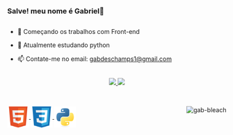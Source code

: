 ### Salve! meu nome é Gabriel👋

##

- 🔭 Começando os trabalhos com Front-end
- 🌱 Atualmente estudando python 
- 📫 Contate-me no email: gabdeschamps1@gmail.com
    
    ##
    
 <div align="center">
  <a href="https://github.com/gabdeschamps">
  <img height="150em" src="https://github-readme-stats.vercel.app/api?username=gabdeschamps&show_icons=true&theme=tokyonight&include_all_commits=true&count_private=true"/>
  <img height="150em" src="https://github-readme-stats.vercel.app/api/top-langs/?username=gabdeschamps&layout=compact&langs_count=7&theme=tokyonight"/>
</div>

##

<div>
<div style="display: inline_block"><br>
  <img align="center" alt="gab-HTML" height="50" width="50" src="https://raw.githubusercontent.com/devicons/devicon/master/icons/html5/html5-original.svg">
  <img align="center" alt="gab-CSS" height="50" width="50" src="https://raw.githubusercontent.com/devicons/devicon/master/icons/css3/css3-original.svg">
  <img align="center" alt="gab-Python" height="50" width="50" src="https://raw.githubusercontent.com/devicons/devicon/master/icons/python/python-original.svg">
 <img align="right" justify-content:"space-between" height=120px alt="gab-bleach" src="https://media.tenor.com/fTKfFMOURxQAAAAC/bleach-bleach-anime.gif">
</div>



